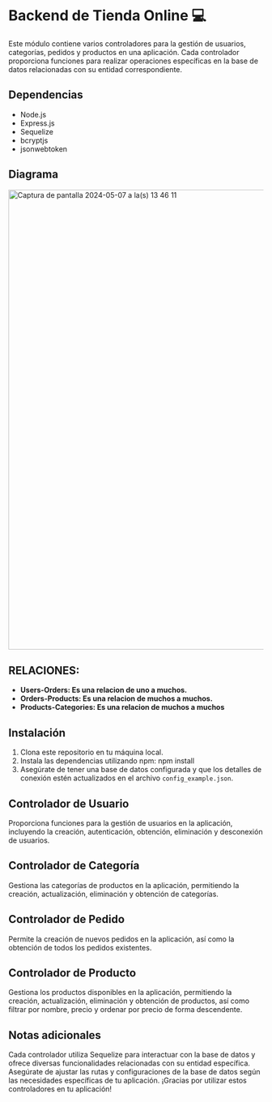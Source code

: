 # Backend de Tienda Online 💻

Este módulo contiene varios controladores para la gestión de usuarios, categorías, pedidos y productos en una aplicación. Cada controlador proporciona funciones para realizar operaciones específicas en la base de datos relacionadas con su entidad correspondiente.

## Dependencias

- Node.js
- Express.js
- Sequelize
- bcryptjs
- jsonwebtoken


## Diagrama

<img width="908" alt="Captura de pantalla 2024-05-07 a la(s) 13 46 11" src="https://github.com/AgusCorrales/ProyectoBackend/assets/162991987/a04f97fa-f5ea-4f1d-b946-24c80a9399c3">


## RELACIONES:
- **Users-Orders: Es una relacion de uno a muchos.**
- **Orders-Products: Es una relacion de muchos a muchos.**
- **Products-Categories: Es una relacion de muchos a muchos**


## Instalación

1. Clona este repositorio en tu máquina local.
2. Instala las dependencias utilizando npm: npm install
3. Asegúrate de tener una base de datos configurada y que los detalles de conexión estén actualizados en el archivo `config_example.json`.



## Controlador de Usuario
Proporciona funciones para la gestión de usuarios en la aplicación, incluyendo la creación, autenticación, obtención, eliminación y desconexión de usuarios.


## Controlador de Categoría
Gestiona las categorías de productos en la aplicación, permitiendo la creación, actualización, eliminación y obtención de categorías.


## Controlador de Pedido
Permite la creación de nuevos pedidos en la aplicación, así como la obtención de todos los pedidos existentes.


## Controlador de Producto
Gestiona los productos disponibles en la aplicación, permitiendo la creación, actualización, eliminación y obtención de productos, así como filtrar por nombre, precio y ordenar por precio de forma descendente.




## Notas adicionales
Cada controlador utiliza Sequelize para interactuar con la base de datos y ofrece diversas funcionalidades relacionadas con su entidad específica.
Asegúrate de ajustar las rutas y configuraciones de la base de datos según las necesidades específicas de tu aplicación.
¡Gracias por utilizar estos controladores en tu aplicación!
